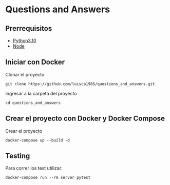 # Questions and Answers

## Prerrequisitos
- [Python3.10](https://www.python.org/downloads/)
- [Node](https://nodejs.org/es/download/)

## Iniciar con Docker
Clonar el proyecto

```
git clone https://github.com/luisca1985/questions_and_answers.git
```

Ingresar a la carpeta del proyecto

```
cd questions_and_answers
```

## Crear el proyecto con Docker y Docker Compose
Crear el proyecto

```
docker-compose up --build -d
```
## Testing
Para correr los test utilizar:
```
docker-compose run --rm server pytest
```